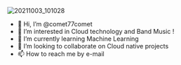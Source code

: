 ![20211003_101028](https://user-images.githubusercontent.com/118593289/202839913-b9c4b990-fb43-4650-a178-476404adb59f.jpg)
- 👋 Hi, I’m @comet77comet
- 👀 I’m interested in Cloud technology and Band Music !
- 🌱 I’m currently learning Machine Learning 
- 💞️ I’m looking to collaborate on Cloud native projects
- 📫 How to reach me by e-mail

<!---
comet77comet/comet77comet is a ✨ special ✨ repository because its `README.md` (this file) appears on your GitHub profile.
You can click the Preview link to take a look at your changes.
--->
